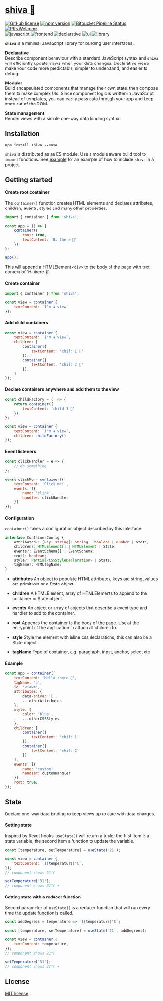 # [**shiva** 🔱](https://gabrielmccallin.bitbucket.io/shiva/)
[![GitHub license](https://img.shields.io/badge/license-MIT-blue.svg)](https://bitbucket.org/gabrielmccallin/shiva/blob/master/LICENSE) [![npm version](https://img.shields.io/badge/npm-v3.0.0-blue.svg?style=flat)](https://www.npmjs.com/package/shiva) [![Bitbucket Pipeline Status](https://img.shields.io/badge/pipeline-passing-green.svg)](https://bitbucket.org/gabrielmccallin/shiva/addon/pipelines/home#!/results/branch/master/page/1) [![PRs Welcome](https://img.shields.io/badge/PRs-welcome-brightgreen.svg)](https://bitbucket.org/gabrielmccallin/shiva)  
![javascript](https://img.shields.io/badge/-javascript-informational.svg) ![frontend](https://img.shields.io/badge/-frontend-informational.svg) ![declarative](https://img.shields.io/badge/-declarative-informational.svg) ![ui](https://img.shields.io/badge/-ui-informational.svg) ![library](https://img.shields.io/badge/-library-informational.svg)

**`shiva`** is a minimal JavaScript library for building user interfaces.

**Declarative**  
Describe component behaviour with a standard JavaScript syntax and **`shiva`** will efficiently update views when your data changes. Declarative views make your code more predictable, simpler to understand, and easier to debug.

**Modular**  
Build encapsulated components that manage their own state, then compose them to make complex UIs. Since component logic is written in JavaScript instead of templates, you can easily pass data through your app and keep state out of the DOM.

**State management**  
Render views with a simple one-way data binding syntax.

## **Installation**
```
npm install shiva --save
```

`shiva` is distributed as an ES module. Use a module aware build tool to `import` functions.
See [example](https://example) for an example of how to include `shiva` in a project.

## **Getting started**

#### Create root container
The `container()` function creates HTML elements and declares attributes, children, events, styles and many other properties.

```javascript
import { container } from 'shiva';

const app = () => {
    container({
        root: true,
        textContent: 'Hi there 🙋‍'
    });
};

app();
```

This will append a HTMLElement `<div>` to the body of the page with text content of 'Hi there 🙋‍'.

#### Create container

```javascript
import { container } from 'shiva';

const view = container({
    textContent: `I'm a view`
});
```

#### Add child containers

```javascript
const view = container({
    textContent: `I'm a view`,
    children: [
        container({
            textContent: 'child 1 🙍‍'
        }),
        container({
            textContent: 'child 2 🙍‍'
        }),
    ]
});
```

#### Declare containers anywhere and add them to the view

```javascript
const childFactory = () => {
    return container({
        textContent: 'child 1 🙍‍'
    });
};

const view = container({
    textContent: `I'm a view`,
    children: childFactory()
});

```

#### Event listeners

```javascript
const clickHandler = e => {
    // do something
};

const clickMe = container({
    textContent: 'Click me!',
    events: [{
        name: 'click',
        handler: clickHandler
    }]
});
```

#### Configuration

`container()` takes a configuration object described by this interface:

```typescript
interface ContainerConfig {
    attributes?: [key: string]: string | boolean | number | State;
    children?: HTMLElement[] | HTMLElement | State;
    events?: EventSchema[] | EventSchema;
    root?: boolean;
    style?: Partial<CSSStyleDeclaration> | State;
    tagName?: HTMLTagName;
}
```

* **attributes**
An object to populate HTML attributes, keys are string, values are primitives or a State object.

* **children**
A HTMLElement, array of HTMLElements to append to the container or State object.

* **events**
An object or array of objects that describe a event type and handler to add to the container.

* **root**
Appends the container to the body of the page. Use at the entrypoint of the application to attach all children to.

* **style**
Style the element with inline css declarations, this can also be a State object.

* **tagName**
Type of container, e.g. paragraph, input, anchor, select etc

#### **Example**

```javascript
const app = container({
    textContent: 'Hello there 💋',
    tagName: 'p',
    id: 'viewA',
    attributes: {
        data-shiva: '🔱',
        ...otherAttributes
    },
    style: {
        color: 'blue',
        ...otherCSSStyles
    },
    children: [
        container({
            textContent: 'child 1'
        }),
        container({
            textContent: 'child 2'
        })
    ],
    events: [{
        name: 'custom',
        handler: customHandler
    }],
    root: true;
});
```

## **State**

Declare one-way data binding to keep views up to date with data changes.

#### Setting state
Inspired by React hooks, `useState()` will return a tuple; the first item is a state variable, the second item a function to update the variable.

```javascript
const [temperature, setTemperature] = useState('21');

const view = container({
    textContent: `${temperature}°C`,
});
// component shows 21°C

setTemperature('31');
// component shows 31°C ☀️
```

#### Setting state with a reducer function
Second parameter of `useState()` is a reducer function that will run every time the update function is called.

```javascript
const addDegrees = temperature => `${temperature}°C`;

const [temperature, setTemperature] = useState('21', addDegrees);

const view = container({
    textContent: temperature,
});
// component shows 21°C

setTemperature('31');
// component shows 31°C ☀️
```

## License

[MIT license](./LICENSE).
